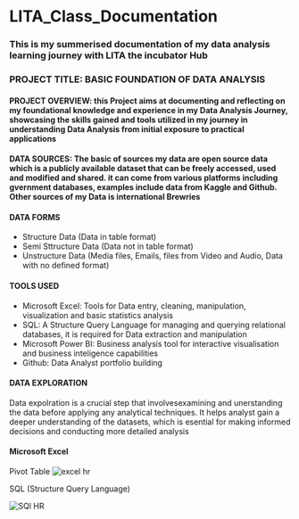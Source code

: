 # LITA_Class_Documentation

### This is my summerised documentation of my data analysis learning journey with LITA the incubator Hub
                                                                                                                                    
### PROJECT TITLE: BASIC FOUNDATION OF DATA ANALYSIS

#### PROJECT OVERVIEW: this Project aims at documenting and reflecting on my foundational knowledge and experience in my Data Analysis Journey, showcasing the skills gained and tools utilized in my journey in understanding Data Analysis from initial exposure to practical applications

#### DATA SOURCES: The basic of sources my data are open source data which is a publicly available dataset that can be freely accessed, used and modified and shared. it can come from various platforms including gvernment databases, examples include data from Kaggle and Github. Other sources of my Data is international Brewries

#### DATA FORMS
- Structure Data (Data in table format)
- Semi Sttructure Data (Data not in table format)
- Unstructure Data (Media files, Emails, files from Video and Audio, Data with no defined format)

#### TOOLS USED
- Microsoft Excel: Tools for Data entry, cleaning, manipulation, visualization and basic statistics analysis
- SQL: A Structure Query Language for managing and querying relational databases, it is required for Data extraction  and manipulation
- Microsoft Power BI: Business analysis tool for interactive visualisation and business inteligence capabilities
- Github: Data Analyst portfolio building

#### DATA EXPLORATION
Data expolration is a crucial step that involvesexamining and unerstanding the data before applying any analytical techniques.
It helps analyst gain a deeper understanding of the datasets, which is esential for making informed decisions and conducting 
more detailed analysis

#### Microsoft Excel
Pivot Table
![excel hr](https://github.com/user-attachments/assets/96217bd4-704f-43a3-9ea9-721495ddabc5)

SQL (Structure Query Language)

![SQl HR](https://github.com/user-attachments/assets/23555af3-b656-42a4-9988-c254c1410ce3)
